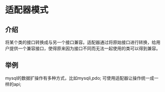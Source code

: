 # 适配器模式

## 介绍

将某个类的接口转换成与另一个接口兼容。适配器通过将原始接口进行转换，给用户提供一个兼容接口，使得原来因为接口不同而无法一起使用的类可以得到兼容。

## 举例

mysql的数据扩操作有多种方式，比如mysqli,pdo; 可使用适配器让操作统一成一样的api;